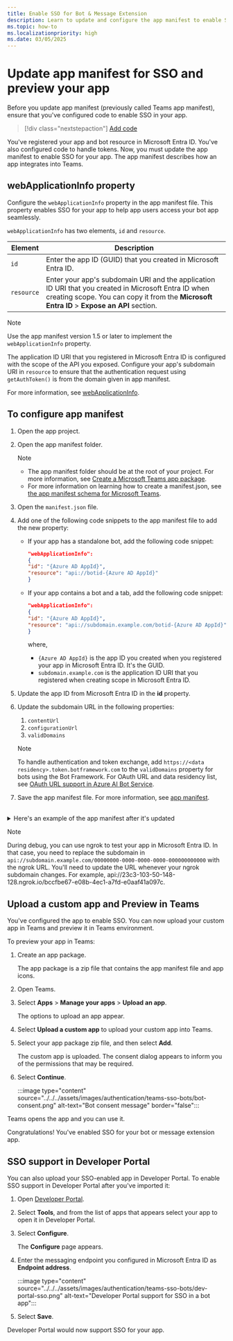 ```yaml
---
title: Enable SSO for Bot & Message Extension
description: Learn to update and configure the app manifest to enable SSO for bot and message extension, upload a custom app and preview, and SSO support in Developer Portal.
ms.topic: how-to
ms.localizationpriority: high
ms.date: 03/05/2025
---
```

# Update app manifest for SSO and preview your app

Before you update app manifest (previously called Teams app manifest), ensure that you've configured code to enable SSO in your app.

> [!div class="nextstepaction"]
> [Add code](bot-sso-code.md)

You've registered your app and bot resource in Microsoft Entra ID. You've also configured code to handle tokens. Now, you must update the app manifest to enable SSO for your app. The app manifest describes how an app integrates into Teams.

## webApplicationInfo property

Configure the `webApplicationInfo` property in the app manifest file. This property enables SSO for your app to help app users access your bot app seamlessly.

`webApplicationInfo` has two elements, `id` and `resource`.

| Element | Description |
| --- | --- |
| `id` | Enter the app ID (GUID) that you created in Microsoft Entra ID. |
| `resource` | Enter your app's subdomain URI and the application ID URI that you created in Microsoft Entra ID when creating scope. You can copy it from the **Microsoft Entra ID** > **Expose an API** section. |

> [!NOTE]
> Use the app manifest version 1.5 or later to implement the `webApplicationInfo` property.

The application ID URI that you registered in Microsoft Entra ID is configured with the scope of the API you exposed. Configure your app's subdomain URI in `resource` to ensure that the authentication request using `getAuthToken()` is from the domain given in app manifest.

For more information, see [webApplicationInfo](../../../resources/schema/manifest-schema.md#webapplicationinfo).

## To configure app manifest

1. Open the app project.
2. Open the app manifest folder.

    > [!NOTE]
    >
    > - The app manifest folder should be at the root of your project. For more information, see [Create a Microsoft Teams app package](../../../concepts/build-and-test/apps-package.md).
    > - For more information on learning how to create a manifest.json, see [the app manifest schema for Microsoft Teams](../../../resources/schema/manifest-schema.md).

1. Open the `manifest.json` file.
1. Add one of the following code snippets to the app manifest file to add the new property:

    - If your app has a standalone bot, add the following code snippet:

        ```json
        "webApplicationInfo": 
        {
        "id": "{Azure AD AppId}",
        "resource": "api://botid-{Azure AD AppId}"
        }
        ```

    - If your app contains a bot and a tab, add the following code snippet:

        ```json
        "webApplicationInfo": 
        {
        "id": "{Azure AD AppId}",
        "resource": "api://subdomain.example.com/botid-{Azure AD AppId}"
        }
        ```

        where,
        - `{Azure AD AppId}` is the app ID you created when you registered your app in Microsoft Entra ID. It's the GUID.
        - `subdomain.example.com` is the application ID URI that you registered when creating scope in Microsoft Entra ID.

4. Update the app ID from Microsoft Entra ID in the **id** property.
5. Update the subdomain URL in the following properties:
   1. `contentUrl`
   2. `configurationUrl`
   3. `validDomains`
   > [!NOTE]
   > To handle authentication and token exchange, add `https://<data residency>.token.botframework.com` to the `validDomains` property for bots using the Bot Framework. For OAuth URL and data residency list, see [OAuth URL support in Azure AI Bot Service](/azure/bot-service/ref-oauth-redirect-urls?view=azure-bot-service-4.0&preserve-view=true).

1. Save the app manifest file. For more information, see [app manifest](../../../resources/schema/manifest-schema.md).

<br>
<details>
<summary>Here's an example of the app manifest after it's updated</summary>

```json
{
  "$schema": "https://developer.microsoft.com/json-schemas/teams/v1.7/MicrosoftTeams.schema.json",
  "manifestVersion": "1.7",
  "version": "1.0",
  "id": "00000000-0000-0000-0000-000000000000",
  "packageName": "com.microsoft.teams.samples.auth",
  "developer": {
    "name": "Your Name Here",
    "websiteUrl": "https://www.example.com",
    "privacyUrl": "https://www.example.com/PrivacyStatement",
    "termsOfUseUrl": "https://www.example.com/TermsOfUse"
  },
  "name": {
    "short": "Teams AuthBot"
  },
  "description": {
    "short": "Authentication sample for Microsoft Teams",
    "full": "Authentication sample for Microsoft Teams"
  },
  "icons": {
    "outline": "outline.png",
    "color": "color.png"
  },
  "accentColor": "#F3F4F6",
  "configurableTabs": [

  ],
  "staticTabs": [
    {
      "contentUrl": "https://<<BASE_URI_DOMAIN>>/tab/simple",
      "entityId": "simpleAuth",
      "name": "Simple Auth",
      "scopes": [
        "personal"
      ]
    },
    {
      "contentUrl": "https://<<BASE_URI_DOMAIN>>/tab/silent?loginHint={loginHint}&userObjectId={userObjectId}&tenantId={tid}",
      "entityId": "silentAuth",
      "name": "Silent Auth",
      "scopes": [
        "personal"
      ]
    },
    {
      "contentUrl": "https://<<BASE_URI_DOMAIN>>/tab/sso",
      "entityId": "ssoAuth",
      "name": "SSO Auth",
      "scopes": [
        "personal"
      ]
    }
  ],
  "bots": [
    {
      "botId": "<<REGISTERED_BOT_ID>>",
      "scopes": [
        "personal"
      ]
    }
  ],
  "permissions": [
    "messageTeamMembers",
    "identity"
  ],
  "validDomains": [
    "<<BASE_URI_DOMAIN>>",
    "token.botframework.com"
  ],
  "webApplicationInfo": {
      "id": "<<REGISTERED_BOT_ID>>",
      "resource": "api://<<BASE_URI_DOMAIN>>/<<REGISTERED_BOT_ID>>"
  }
}
```

</details>

> [!NOTE]
> During debug, you can use ngrok to test your app in Microsoft Entra ID. In that case, you need to replace the subdomain in `api://subdomain.example.com/00000000-0000-0000-0000-000000000000` with the ngrok URL. You'll need to update the URL whenever your ngrok subdomain changes. For example, api://23c3-103-50-148-128.ngrok.io/bccfbe67-e08b-4ec1-a7fd-e0aaf41a097c.

## Upload a custom app and Preview in Teams

You've configured the app to enable SSO. You can now upload your custom app in Teams and preview it in Teams environment.

To preview your app in Teams:

1. Create an app package.

   The app package is a zip file that contains the app manifest file and app icons.

1. Open Teams.

1. Select **Apps** > **Manage your apps** > **Upload an app**.

    The options to upload an app appear.

1. Select **Upload a custom app** to upload your custom app into Teams.

1. Select your app package zip file, and then select **Add**.

    The custom app is uploaded. The consent dialog appears to inform you of the permissions that may be required.

1. Select **Continue**.

    :::image type="content" source="../../../assets/images/authentication/teams-sso-bots/bot-consent.png" alt-text="Bot consent message" border="false":::

  Teams opens the app and you can use it.

  Congratulations! You've enabled SSO for your bot or message extension app.

## SSO support in Developer Portal

You can also upload your SSO-enabled app in Developer Portal. To enable SSO support in Developer Portal after you've imported it:

1. Open [Developer Portal](https://dev.teams.microsoft.com/home).
1. Select **Tools**, and from the list of apps that appears select your app to open it in Developer Portal.
1. Select **Configure**.

    The **Configure** page appears.

1. Enter the messaging endpoint you configured in Microsoft Entra ID as **Endpoint address**.

    :::image type="content" source="../../../assets/images/authentication/teams-sso-bots/dev-portal-sso.png" alt-text="Developer Portal support for SSO in a bot app":::

1. Select **Save**.

Developer Portal would now support SSO for your app.

